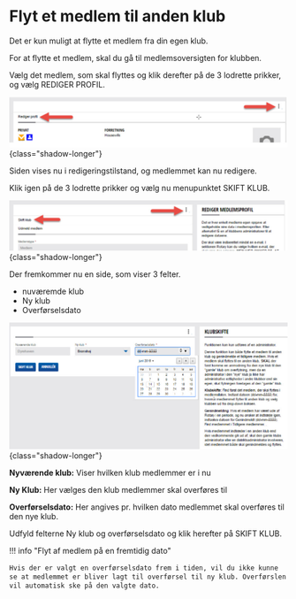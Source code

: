 # Flyt et medlem til anden klub

Det er kun muligt at flytte et medlem fra din egen klub.

For at flytte et medlem, skal du gå til medlemsoversigten for klubben.

Vælg det medlem, som skal flyttes og klik derefter på de 3 lodrette prikker, og vælg REDIGER PROFIL.

![Flyt medlem](images/flytmedlem001.jpg){class="shadow-longer"}

Siden vises nu i redigeringstilstand, og medlemmet kan nu redigere.

Klik igen på de 3 lodrette prikker og vælg nu menupunktet SKIFT KLUB.

![Flyt medlem](images/flytmedlem002.jpg){class="shadow-longer"}

Der fremkommer nu en side, som viser 3 felter.

- nuværemde klub
- Ny klub
- Overførselsdato

![Flyt medlem](images/flytmedlem003.jpg){class="shadow-longer"}

<strong>Nyværende klub:</strong> Viser hvilken klub medlemmer er i nu

<strong>Ny Klub:</strong> Her vælges den klub medlemmer skal overføres til 

<strong>Overførselsdato:</strong> Her angives pr. hvilken dato medlemmet skal overføres til den nye klub.

Udfyld felterne Ny klub og overførselsdato og klik herefter på SKIFT KLUB.

!!! info "Flyt af medlem på en fremtidig dato"

    Hvis der er valgt en overførselsdato frem i tiden, vil du ikke kunne se at medlemmet er bliver lagt til overførsel til ny klub. Overførslen vil automatisk ske på den valgte dato.
